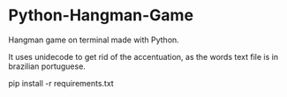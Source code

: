 # Python-Hangman-Game
Hangman game on terminal made with Python.

It uses unidecode to get rid of the accentuation, as the words text file is in brazilian portuguese.

pip install -r requirements.txt
